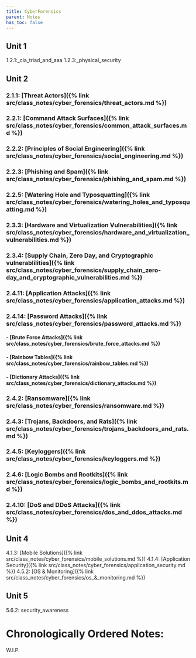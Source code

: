 ```yaml
---
title: CyberForensics
parent: Notes
has_toc: false
---
```


## Unit 1
1.2.1:_cia_triad_and_aaa
1.2.3:_physical_security
## Unit 2
### 2.1.1:  [Threat Actors]({% link src/class_notes/cyber_forensics/threat_actors.md %})
### 2.2.1:  [Command Attack Surfaces]({% link src/class_notes/cyber_forensics/common_attack_surfaces.md %})
### 2.2.2:  [Principles of Social Engineering]({% link src/class_notes/cyber_forensics/social_engineering.md %})
### 2.2.3:  [Phishing and Spam]({% link src/class_notes/cyber_forensics/phishing_and_spam.md %})
### 2.2.5:  [Watering Hole and Typosquatting]({% link src/class_notes/cyber_forensics/watering_holes_and_typosquatting.md %})
### 2.3.3:  [Hardware and Virtualization Vulnerabilities]({% link src/class_notes/cyber_forensics/hardware_and_virtualization_vulnerabilities.md %})
### 2.3.4:  [Supply Chain, Zero Day, and Cryptographic vulnerablilities]({% link src/class_notes/cyber_forensics/supply_chain_zero-day_and_cryptographic_vulnerabilities.md %})
### 2.4.11: [Application Attacks]({% link src/class_notes/cyber_forensics/application_attacks.md %})
### 2.4.14: [Password Attacks]({% link src/class_notes/cyber_forensics/password_attacks.md %})
#### - [Brute Force Attacks]({% link src/class_notes/cyber_forensics/brute_force_attacks.md %})
#### - [Rainbow Tables]({% link src/class_notes/cyber_forensics/rainbow_tables.md %})
#### - [Dictionary Attacks]({% link src/class_notes/cyber_forensics/dictionary_attacks.md %})
### 2.4.2:  [Ransomware]({% link src/class_notes/cyber_forensics/ransomware.md %})
### 2.4.3:  [Trojans, Backdoors, and Rats]({% link src/class_notes/cyber_forensics/trojans_backdoors_and_rats.md %})
### 2.4.5:  [Keyloggers]({% link src/class_notes/cyber_forensics/keyloggers.md %})
### 2.4.6:  [Logic Bombs and Rootkits]({% link src/class_notes/cyber_forensics/logic_bombs_and_rootkits.md %})
### 2.4.10: [DoS and DDoS Attacks]({% link src/class_notes/cyber_forensics/dos_and_ddos_attacks.md %})
## Unit 4
4.1.3:  [Mobile Solutions]({% link src/class_notes/cyber_forensics/mobile_solutions.md %})
4.1.4:  [Application Security]({% link src/class_notes/cyber_forensics/application_security.md %})
4.5.2:  [OS & Monitoring]({% link src/class_notes/cyber_forensics/os_&_monitoring.md %})    
## Unit 5
5.6.2:  security_awareness

# Chronologically Ordered Notes:
W.I.P.

<!-- # config files
# app vuln
# security awareness -->
